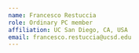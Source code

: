 ```yaml
---
name: Francesco Restuccia
role: Ordinary PC member 
affiliation: UC San Diego, CA, USA
email: francesco.restuccia@ucsd.edu
---
```

